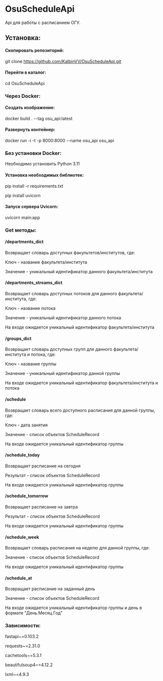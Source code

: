 # OsuScheduleApi

Api для работы с расписанием ОГУ.

## Установка:

#### Скопировать репозиторий:

git clone https://github.com/KalbinVV/OsuScheduleApi.git

#### Перейти в каталог:

cd OsuScheduleApi

### Через Docker:

#### Создать изображение:

docker build . --tag osu_api:latest

#### Развернуть контейнер:

docker run -i -t -p 8000:8000 --name osu_api osu_api


### Без установки Docker:
Необходимо установить Python 3.11

#### Установка необходимых библиотек:

pip install -r requirements.txt

pip install uvicorn

#### Запуск сервера Uvicorn:

uvicorn main:app

### Get методы:

#### /departments_dict
Возвращает словарь доступных факультетов/институтов, где:

Ключ - название факультета/института

Значение - уникальный идентификатор данного факультета/института

#### /departments_streams_dict

Возвращает словарь доступных потоков для данного факультета/института, где:

Ключ - название потока

Значение - уникальный идентификатор данного потока

На входе ожидается уникальный идентификатор факультета/института

#### /groups_dict
Возвращает словарь доступных групп для данного факультета/института и потока, где:

Ключ - название группы

Значение - уникальный идентификатор данной группы

На входе ожидается уникальный идентификатор факультета/института и потока

#### /schedule
Возвращает словарь всего доступного расписания для данной группы, где:

Ключ - дата занятия

Значение - список объектов ScheduleRecord

На входе ожидается уникальный идентификатор группы

#### /schedule_today
Возвращает расписание на сегодня

Результат - список объектов ScheduleRecord

На входе ожидается уникальный идентификатор группы

#### /schedule_tomorrow
Возвращает расписание на завтра

Результат - список объектов ScheduleRecord

На входе ожидается уникальный идентификатор группы

#### /schedule_week
Возвращает словарь расписания на неделю для данной группы, где:

Значение - список объектов ScheduleRecord

На входе ожидается уникальный идентификатор группы


#### /schedule_at
Возвращает расписание на заданный день

Значение - список объектов ScheduleRecord

На входе ожидается уникальный идентификатор группы и день в формате "День.Месяц.Год"

### Зависимости:
fastapi~=0.103.2

requests~=2.31.0

cachetools~=5.3.1

beautifulsoup4~=4.12.2

lxml~=4.9.3